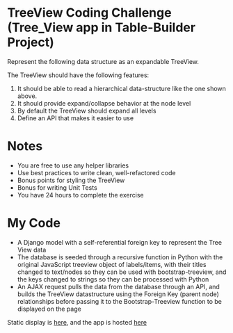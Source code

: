 TreeView Coding Challenge (Tree_View app in Table-Builder Project)
=========
Represent the following data structure as an expandable TreeView.


The TreeView should have the following features:

1. It should be able to read a hierarchical data-structure like the one shown above.
2. It should provide expand/collapse behavior at the node level
3. By default the TreeView should expand all levels
4. Define an API that makes it easier to use

Notes
======
- You are free to use any helper libraries
- Use best practices to write clean, well-refactored code
- Bonus points for styling the TreeView
- Bonus for writing Unit Tests
- You have 24 hours to complete the exercise


My Code
=======
- A Django model with a self-referential foreign key to represent the Tree View data
- The database is seeded through a recursive function in Python with the original JavaScript treeview object of labels/items, with their titles changed to text/nodes so they can be used with bootstrap-treeview, and the keys changed to strings so they can be processed with Python
- An AJAX request pulls the data from the database through an API, and builds the TreeView datastructure using the Foreign Key (parent node) relationships before passing it to the Bootstrap-Treeview function to be displayed on the page

Static display is [here](https://altheasmith.github.io), and the app is hosted [here](https://tablebuilder-studymed.rhcloud.com/)
